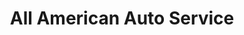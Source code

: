 ---
title: "All American Auto Service"
url: /saint-paul/all-american-auto-service/
shop: car repair
---